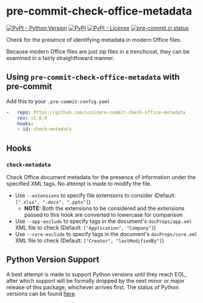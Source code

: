 # pre-commit-check-office-metadata
[![PyPI - Python Version](https://img.shields.io/pypi/pyversions/pre-commit-check-office-metadata/1.0.0?logo=python&logoColor=FFD43B)](https://pypi.org/project/pre-commit-check-office-metadata/)
[![PyPI](https://img.shields.io/pypi/v/pre-commit-check-office-metadata?logo=Python&logoColor=FFD43B)](https://pypi.org/project/pre-commit-check-office-metadata/)
[![PyPI - License](https://img.shields.io/pypi/l/pre-commit-check-office-metadata?color=magenta)](https://github.com/sco1/pre-commit-check-office-metadata/blob/main/LICENSE)
[![pre-commit.ci status](https://results.pre-commit.ci/badge/github/sco1/pre-commit-check-office-metadata/main.svg)](https://results.pre-commit.ci/latest/github/sco1/pre-commit-check-office-metadata/main)

Check for the presence of identifying metadata in modern Office files.

Because modern Office files are just zip files in a trenchcoat, they can be examined in a fairly straightfoward manner.

## Using `pre-commit-check-office-metadata` with pre-commit
Add this to your `.pre-commit-config.yaml`

```yaml
-   repo: https://github.com/sco1/pre-commit-check-office-metadata
    rev: v1.0.0
    hooks:
    - id: check-metadata
```

## Hooks
### `check-metadata`
Check Office document metadata for the presence of information under the specified XML tags. No attempt is made to modify the file.

* Use `--extensions` to specify file extensions to consider (Default: `[".xlsx", ".docx", ".pptx"]`)
  * **NOTE:** Both the extensions to be considered and the extensions passed to this hook are converted to lowercase for comparison
* Use `--app-exclude` to specify tags in the document's `docProps/app.xml` XML file to check (Default: `["Application", "Company"]`)
* Use `--core-exclude` to specify tags in the document's `docProps/core.xml` XML file to check (Default: `["Creator", "lastModifiedBy"]`)

## Python Version Support
A best attempt is made to support Python versions until they reach EOL, after which support will be formally dropped by the next minor or major release of this package, whichever arrives first. The status of Python versions can be found [here](https://devguide.python.org/versions/).
